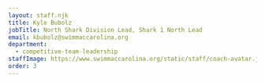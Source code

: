 ```yaml
---
layout: staff.njk
title: Kyle Bubolz
jobTitle: North Shark Division Lead, Shark 1 North Lead
email: kbubolz@swimmaccarolina.org
department:
  - competitive-team-leadership
staffImage: https://www.swimmaccarolina.org/static/staff/coach-avatar.jpg
order: 3
---
```

